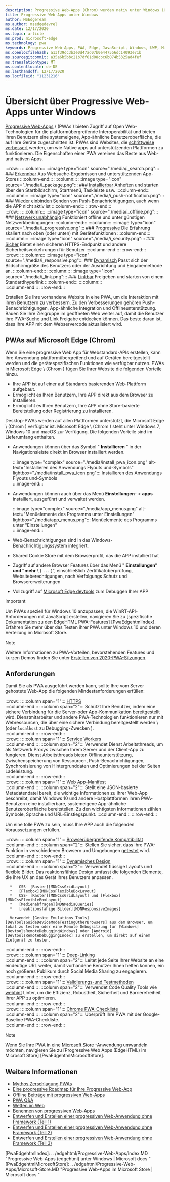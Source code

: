 ```yaml
---
description: Progressive Web-Apps (Chrom) werden nativ unter Windows 10 ausgeführt.  Hier finden Sie alles, was Sie als Web-Entwickler wissen müssen.
title: Progressive Web-Apps unter Windows
author: MSEdgeTeam
ms.author: msedgedevrel
ms.date: 12/17/2020
ms.topic: article
ms.prod: microsoft-edge
ms.technology: pwa
keywords: Progressive Web-Apps, PWA, Edge, JavaScript, Windows, UWP, Microsoft Store
ms.openlocfilehash: a13f39dc3b3e0d47ad07b0e447556dc14093e71b
ms.sourcegitcommit: a35a6b5bbc21b7df61d08cbc6b074b5325ad4fef
ms.translationtype: MT
ms.contentlocale: de-DE
ms.lasthandoff: 12/17/2020
ms.locfileid: "11231216"
---
```

# Übersicht über Progressive Web-Apps unter Windows  

[Progressive Web-Apps][MDNApps] \ (PWAs \) bieten Zugriff auf Open Web-Technologien für die plattformübergreifende Interoperabilität und bieten ihren Benutzern eine systemeigene, App-ähnliche Benutzeroberfläche, die auf Ihre Geräte zugeschnitten ist.  PWAs sind Websites, die [schrittweise verbessert][AListApartUnderstandingProgressiveEnhancement] werden, um wie Native apps auf unterstützenden Plattformen zu funktionieren.  Die Eigenschaften einer PWA vereinen das Beste aus Web- und nativen Apps.  

:::row:::
    :::column:::
        :::image type="icon" source="./media/i_search.png":::
        ### [Erkennbar][MDNPwaAdvantagesDiscoverable]
        Aus Websuche-Ergebnissen und unterstützenden App-Stores
    :::column-end:::
    :::column:::
        :::image type="icon" source="./media/i_package.png":::
        ### [Installierbar][MDNPwaAdvantagesInstallable]
        Anheften und starten über den Startbildschirm, Startmenü, Taskleiste usw.
    :::column-end:::
    :::column:::
        :::image type="icon" source="./media/i_push-notification.png":::
        ### [Wieder einbinden][MDNPwaAdvantagesReEngageable]
        Senden von Push-Benachrichtigungen, auch wenn die APP nicht aktiv ist
    :::column-end:::
:::row-end:::  
:::row:::
    :::column:::
        :::image type="icon" source="./media/i_offline.png":::
        ### [Netzwerk unabhängig][MDNPwaAdvantagesNetworkIndependent]
        Funktioniert offline und unter günstigen Netzwerkbedingungen
    :::column-end:::
    :::column:::
        :::image type="icon" source="./media/i_progressive.png":::
        ### [Progressive][MDNPwaAdvantagesProgressive]
        Die Erfahrung skaliert nach oben (oder unten) mit Gerätefunktionen
    :::column-end:::
    :::column:::
        :::image type="icon" source="./media/i_security.png":::
        ### [Sicher][MDNPwaAdvantagesSafe]
        Bietet einen sicheren HTTPS-Endpunkt und andere Sicherheitsvorkehrungen für Benutzer
    :::column-end:::
:::row-end:::  
:::row:::
    :::column:::
        :::image type="icon" source="./media/i_responsive.png":::
        ### [Dynamisch][MDNPwaAdvantagesResponsive]
        Passt sich der Bildschirmgröße des Benutzers oder der Ausrichtung und Eingabemethode an.
    :::column-end:::
    :::column:::
        :::image type="icon" source="./media/i_link.png":::
        ### [Linkbar][MDNPwaAdvantagesLinkable]
        Freigeben und starten von einem Standardhyperlink
    :::column-end:::
    :::column:::
        &nbsp;  
    :::column-end:::
:::row-end:::  


Erstellen Sie Ihre vorhandene Website in eine PWA, um die Interaktion mit ihren Benutzern zu verbessern.  Zu den Verbesserungen gehören Push-Benachrichtigungen, App-ähnliche Integration und Offlineunterstützung.  Bauen Sie Ihre Zielgruppe im geöffneten Web weiter auf, damit die Benutzer ihre PWA-Suche und Link Freigabe entdecken können.  Das beste daran ist, dass Ihre APP mit dem Webservercode aktualisiert wird.  

## PWAs auf Microsoft Edge (Chrom)  

Wenn Sie eine progressive Web App für Webstandard-APIs erstellen, kann Ihre Anwendung plattformübergreifend und auf Geräten bereitgestellt werden und die gerätespezifischen Funktionen wie verfügbar nutzen.  PWAs in Microsoft Edge \ (Chrom \) fügen Sie Ihrer Website die folgenden Vorteile hinzu.  

*   Ihre APP ist auf einer auf Standards basierenden Web-Plattform aufgebaut.  
*   Ermöglicht es Ihren Benutzern, Ihre APP direkt aus dem Browser zu installieren.  
*   Ermöglicht es Ihren Benutzern, Ihre APP ohne Store-basierte Bereitstellung oder Registrierung zu installieren.  
    
Desktop-PWAs werden auf allen Plattformen unterstützt, die Microsoft Edge \ (Chrom \) verfügbar ist. Microsoft Edge \ (Chrom \) steht unter Windows 7, Windows 10 und macOS zur Verfügung.  Die folgenden Vorteile sind im Lieferumfang enthalten.  

*   Anwendungen können über das Symbol " **Installieren** " in der Navigationsleiste direkt im Browser installiert werden.  
    
    :::image type="complex" source="./media/install_pwa_icon.png" alt-text="Installieren des Anwendungs Flyouts und-Symbols" lightbox="./media/install_pwa_icon.png":::
       Installieren des Anwendungs Flyouts und-Symbols  
    :::image-end:::  
    
*   Anwendungen können auch über das Menü **Einstellungen**-  >  **apps** installiert, ausgeführt und verwaltet werden.  
    
    :::image type="complex" source="./media/app_menus.png" alt-text="Menüelemente des Programms unter Einstellungen" lightbox="./media/app_menus.png":::
       Menüelemente des Programms unter "Einstellungen"  
    :::image-end:::  
    
*   Web-Benachrichtigungen sind in das Windows-Benachrichtigungssystem integriert.  
*   Shared Cookie Store mit dem Browserprofil, das die APP installiert hat  
*   Zugriff auf andere Browser Features über das Menü " **Einstellungen" und "mehr** \ ( `...` \)", einschließlich Zertifikatüberprüfung, Websiteberechtigungen, nach Verfolgungs Schutz und Browsererweiterungen  
*   Vollzugriff auf [Microsoft Edge devtools][DevtoolsProgressiveWebApps] zum Debuggen Ihrer APP  
    
> [!IMPORTANT]
> Um PWAs speziell für Windows 10 anzupassen, die WinRT-API-Anforderungen mit JavaScript erstellen, navigieren Sie zu [spezifische Dokumentation zu den EdgeHTML PWA-Features] [PwaEdgehtmlIndex].  Erfahren Sie mehr über das Testen ihrer PWA unter Windows 10 und deren Verteilung im Microsoft Store.  

> [!NOTE]
> Weitere Informationen zu PWA-Vorteilen, bevorstehenden Features und kurzen Demos finden Sie unter [Erstellen von 2020-PWA-Sitzungen][BuildVideo]. 

## Anforderungen  

Damit Sie als PWA ausgeführt werden kann, sollte Ihre vom Server gehostete Web-App die folgenden Mindestanforderungen erfüllen:  

:::row:::
   :::column span="1":::
      [HTTPS][WikiHttps]  
   :::column-end:::
   :::column span="2":::
      Schützt Ihre Benutzer, indem eine sichere Verbindung für die Server-oder App-Kommunikation bereitgestellt wird.  Dienstmitarbeiter und andere PWA-Technologien funktionieren nur mit Webressourcen, die über eine sichere Verbindung bereitgestellt werden \ (oder `localhost` zu Debugging-Zwecken \).  
   :::column-end:::
:::row-end:::  
:::row:::
   :::column span="1":::
      [Service Workers][MDNServiceWorkerApi]  
   :::column-end:::
   :::column span="2":::
      Verwendet Dienst Arbeitsthreads, um als Netzwerk Proxys zwischen Ihrem Server und der Client-App zu fungieren.  Dienst Arbeitsthreads bieten Offlineunterstützung, Zwischenspeicherung von Ressourcen, Push-Benachrichtigungen, Synchronisierung von Hintergrunddaten und Optimierungen bei der Seiten Ladeleistung.    
   :::column-end:::
:::row-end:::  
:::row:::
   :::column span="1":::
      [Web App-Manifest][MDNWebAppManifest]  
   :::column-end:::
   :::column span="2":::
      Stellt eine JSON-basierte Metadatendatei bereit, die wichtige Informationen zu Ihrer Web-App beschreibt, damit Windows 10 und andere Hostplattformen ihren PWA-Benutzern eine installierbare, systemeigene App-ähnliche Benutzeroberfläche bereitstellen.  Zu den wichtigsten Informationen zählen Symbole, Sprache und URL-Einstiegspunkt. 
   :::column-end:::
:::row-end:::  

Um eine tolle PWA zu sein, muss Ihre APP auch die folgenden Voraussetzungen erfüllen.  

:::row:::
   :::column span="1":::
      [Browserübergreifende Kompatibilität][MDNCrossBrowserTesting]  
   :::column-end:::
   :::column span="2":::
      Stellen Sie sicher, dass Ihre PWA-Funktion in verschiedenen Browsern und Umgebungen [getestet][MicrosoftDeveloperEdgeToolsRemote] wird.  
   :::column-end:::
:::row-end:::  
:::row:::
   :::column span="1":::
      [Dynamisches Design][WikiResponsiveWebDesign]  
   :::column-end:::
   :::column span="2":::
      Verwendet flüssige Layouts und flexible Bilder.  Das reaktionsfähige Design umfasst die folgenden Elemente, die ihre UX an das Gerät Ihres Benutzers anpassen.  
      
      *   CSS- [Raster][MDNCssGridLayout]  
      *   [Flexbox][MDNCssFlexibleBoxLayout]  
      *   CSS- [Raster][MDNCssGridLayout] und [Flexbox][MDNCssFlexibleBoxLayout]  
      *   [Medienabfragen][MDNMediaQueries]  
      *   [reaktionsfähige Bilder][MDNResponsiveImages]  
      
      Verwendet [Geräte Emulations Tools][DevToolsGuideDeviceModeTestingOtherBrowsers] aus dem Browser, um lokal zu testen oder eine Remote Debugsitzung für [Windows][DevtoolsRemoteDebuggingWindows] oder [Android][DevtoolsRemoteDebuggingIndex] zu erstellen, um direkt auf einem Zielgerät zu testen.
   :::column-end:::
:::row-end:::  
:::row:::
   :::column span="1":::
      [Deep-Linking][WikiDeepLinking]  
   :::column-end:::
   :::column span="2":::
      Leitet jede Seite Ihrer Website an eine eindeutige URL weiter, damit vorhandene Benutzer Ihnen helfen können, ein noch größeres Publikum durch Social Media Sharing zu engagieren.  
   :::column-end:::
:::row-end:::  
:::row:::
   :::column span="1":::
      [Validierungs-und Testmethoden][Webhint]  
   :::column-end:::
   :::column span="2":::
      Verwendet Code Quality Tools wie [webhint][Webhint] Linter, um die Effizienz, Robustheit, Sicherheit und Barrierefreiheit Ihrer APP zu optimieren.  
   :::column-end:::
:::row-end:::  
:::row:::
   :::column span="1":::
      [Chrome PWA-Checkliste][WebDevGoodPwaChecklist]  
   :::column-end:::
   :::column span="2":::
      Überprüft Ihre PWA mit der Google-Baseline PWA-Checkliste.  
   :::column-end:::
:::row-end:::  

> [!NOTE]
> Wenn Sie Ihre PWA in eine [Microsoft Store][MicrosoftDeveloperStore] -Anwendung umwandeln möchten, navigieren Sie zu [Progressive Web Apps (EdgeHTML) im Microsoft Store] [PwaEdgehtmlMicrosoftStore].  
  
## Weitere Informationen  

*   [Mythos Zerschlagung PWAs][Davrous20191018MythBustingPwasNewEdgeEdition]  
*   [Eine progressive Roadmap für Ihre Progressive Web-App][CloudfourThinksProgressiveRoadmapYourWebApp]  
*   [Offline Beiträge mit progressiven Web-Apps][MediumWebEdgeOfflinePostsProgressiveWebApps]  
*   [PWA Q&A][AaronGustafsonNotebookPwaQa]  
*   [Wetten im Web][JoretegBlogBettingWeb]  
*   [Benennen von progressiven Web-Apps][Fberriman20170626NamingProgressiveWebApps]  
*   [Entwerfen und Erstellen einer progressiven Web-Anwendung ohne Framework (Teil 1)][Smashingmagazine201907ProgressiveWebApplicationFrameworkPart1]  
*   [Entwerfen und Erstellen einer progressiven Web-Anwendung ohne Framework (Teil 2)][Smashingmagazine201907ProgressiveWebApplicationFrameworkPart2]  
*   [Entwerfen und Erstellen einer progressiven Web-Anwendung ohne Framework (Teil 3)][Smashingmagazine201907ProgressiveWebApplicationFrameworkPart3]  
    
<!-- links -->  

[DevtoolsRemoteDebuggingIndex]: ../devtools-guide-chromium/remote-debugging/index.md "Erste Schritte mit dem Remotedebuggen von Android-Geräten | Microsoft docs"  
[DevtoolsRemoteDebuggingWindows]: ../devtools-guide-chromium/remote-debugging/windows.md "Erste Schritte mit dem Remote Debuggen von Windows 10-Geräten | Microsoft docs"  
[DevToolsGuideDeviceModeTestingOtherBrowsers]: ../devtools-guide-chromium/device-mode/testing-other-browsers.md "Emulieren und Testen anderer Browser | Microsoft docs"  
[DevtoolsProgressiveWebApps]: ../devtools-guide-chromium/progressive-web-apps/index.md "Debuggen von progressiven Web-Apps | Microsoft docs"  
<!--[DevGuideWhatsNewEdgeHtml17]: ../dev-guide/whats-new/edgehtml-17.md "What's new in EdgeHTML 17 | Microsoft Docs"  -->  
<!--[DevGuideWhatsNewEdgeHtml14]: ../dev-guide/whats-new/edgehtml-14.md "What's New in EdgeHTML 14 | Microsoft Docs"  -->  
[PwaEdgehtmlIndex]: .. /edgehtml/Progressive-Web-Apps/Index.MD "Progressive Web-Apps (edgehtml) unter Windows | Microsoft docs "  
[PwaEdgehtmlMicrosoftStore]: .. /edgehtml/Progressive-Web-Apps/Microsoft-Store.MD "Progressive Web-Apps im Microsoft Store | Microsoft docs "
<!--PwaEdgehtmlMicrosoftStoreCriteriaAutomaticSubmission]: ../progressive-web-apps/microsoft-store.md#criteria-for-automatic-submission "Criteria for automatic submission - Progressive Web Apps in the Microsoft Store"  -->  

[WindowsUWPControlsPatternTilesNotificationsWns]: /windows/uwp/controls-and-patterns/tiles-and-notifications-windows-push-notification-services--wns--overview.md "Übersicht über Windows Push Notification Services (WNS) | Microsoft docs"  
[WindowsUWPDesignDevicesDesigningTv]: /windows/uwp/design/devices/designing-for-tv.md "Entwerfen für Xbox und TV | Microsoft docs"  
[WindowsUWPDesignDevicesIndex]: /windows/uwp/design/devices/index.md "Überlegungen zur Benutzeroberfläche für UWP-Geräte | Microsoft docs"  
[WindowsUWPGetStartedGuide]: /windows/uwp/get-started/universal-application-platform-guide.md "Was ist eine APP für die universelle Windows-Plattform (UWP)? | Microsoft docs"  
[WindowsUWPLaunchResumeBackgroundTasks]: /windows/uwp/launch-resume/support-your-app-with-background-tasks.md "Unterstützen Ihrer APP mit Hintergrundaufgaben | Microsoft docs"  
[WindowsUWPPublishIndex]: /windows/uwp/publish/index.md "Veröffentlichen von Windows-apps und-spielen | Microsoft docs"  
[WindowsUWPPublishDeveloperAccount]: /windows/uwp/publish/opening-a-developer-account.md "Öffnen eines entwicklerkontos | Microsoft docs"  

[WindowsBlogsWelcomingPWAsEdgeWindows]: https://blogs.windows.com/msedgedev/2018/02/06/welcoming-progressive-web-apps-edge-windows-10/#56z7mJwKsykfbR4I.97 "Willkommene Progressive Web-Apps für Microsoft Edge und Windows 10 – Windows-Blogs"  
[MicrosoftDeveloperEdgePlatformStatusBackgroundSync]: https://developer.microsoft.com/microsoft-edge/platform/status/backgroundsyncapi "Hintergrund Synchronisierungs-API – Status der Microsoft Edge-Plattform"  
[MicrosoftDeveloperEdgePlatformStatusWebApplicationManifest]: https://developer.microsoft.com/microsoft-edge/platform/status/webapplicationmanifest "Web Application Manifest – Status der Microsoft Edge-Plattform"  
[MicrosoftDeveloperEdgeToolsRemote]: https://developer.microsoft.com/microsoft-edge/tools/remote "Sofortiges testen"  
[MicrosoftDeveloperWindowsMixedReality]: https://developer.microsoft.com/windows/mixed-reality "Gemischte Realität für Entwickler"  
[MicrosoftDeveloperWindowsSurfaceHub]: https://developer.microsoft.com/windows/surfacehub "Microsoft Surface Hub"  
[MicrosoftDeveloperStore]: https://developer.microsoft.com/store "Microsoft Developer Store"  
[MicrosoftEdge]: https://www.microsoft.com/edge "Neuen Microsoft Edge-Browser herunterladen"  
[MicrosoftSupportWindowsFocusAssist]: https://support.microsoft.com/help/4026996/windows-10-turn-focus-assist-on-or-off "Aktivieren oder Deaktivieren der Fokus Unterstützung in Windows 10"  
[MicrosoftSupportWindowsNotificationSettings]: https://support.microsoft.com/help/4028678/windows-10-change-notification-settings "Ändern von Benachrichtigungseinstellungen in Windows 10"  

[AaronGustafsonNotebookPwaQa]: https://www.aaron-gustafson.com/notebook/pwa-qa "PWA Q&A"  

[AListApartUnderstandingProgressiveEnhancement]: https://alistapart.com/article/understandingprogressiveenhancement "Grundlegendes zur progressiven Optimierung – eine Liste auseinander"  

[MDNApps]: https://developer.mozilla.org/Apps/Progressive "Apps | MDN"  
[MDNCache]: https://developer.mozilla.org/docs/Web/API/Cache "Cache | MDN"  
[MDNCrossBrowserTesting]: https://developer.mozilla.org/docs/Learn/Tools_and_testing/Cross_browser_testing "Cross-Browser-Tests | MDN"  
[MDNCssFlexibleBoxLayout]: https://developer.mozilla.org/docs/Web/CSS/CSS_Flexible_Box_Layout "CSS-Layout für flexibles Feld | MDN"  
[MDNCssGridLayout]: https://developer.mozilla.org/docs/Web/CSS/CSS_Grid_Layout "CSS-Raster Layout | MDN"  
[MDNFetchApi]: https://developer.mozilla.org/docs/Web/API/Fetch_API "FETCH-API | MDN"  
[MDNMediaQueries]: https://developer.mozilla.org/docs/Web/CSS/Media_Queries "Medienabfragen | MDN"  
[MDNNotificationsApi]: https://developer.mozilla.org/docs/Web/API/Notifications_API "Benachrichtigungs-API | MDN"  
[MDNPushApi]: https://developer.mozilla.org/docs/Web/API/Push_API "Push-API | MDN"  
[MDNPwaAdvantagesDiscoverable]: https://developer.mozilla.org/docs/Web/Apps/Progressive/Advantages#Discoverable "Auffindbar – Vorteile von Progressive Web App"  
[MDNPwaAdvantagesInstallable]: https://developer.mozilla.org/docs/Web/Apps/Progressive/Advantages#Installable "Installierbare Vorteile für Progressive Web App"  
[MDNPwaAdvantagesLinkable]: https://developer.mozilla.org/Apps/Progressive/Advantages#Linkable "Vorteile von Linkable-Progressive Web App"  
[MDNPwaAdvantagesNetworkIndependent]: https://developer.mozilla.org/docs/Web/Apps/Progressive/Advantages#Network_independent "Netzwerk unabhängig – Vorteile von Progressive Web App"  
[MDNPwaAdvantagesProgressive]: https://developer.mozilla.org/docs/Web/Apps/Progressive/Advantages#Progressive "Vorteile für Progressive Web App"  
[MDNPwaAdvantagesReEngageable]: https://developer.mozilla.org/docs/Web/Apps/Progressive/Advantages#Re-engageable "Wieder einbinden – Vorteile von Progressive Web App"  
[MDNPwaAdvantagesResponsive]: https://developer.mozilla.org/Apps/Progressive/Advantages#Responsive "Vorteile von responsive-Progressive Web App"  
[MDNPwaAdvantagesSafe]: https://developer.mozilla.org/docs/Web/Apps/Progressive/Advantages#Safe "Vorteile von Safe-Progressive Web App"  
[MDNResponsiveImages]: https://developer.mozilla.org/docs/Learn/HTML/Multimedia_and_embedding/Responsive_images "Reaktionsfähige Bilder | MDN"  
[MDNServiceWorkerApi]: https://developer.mozilla.org/docs/Web/API/Service_Worker_API "Service Worker-API | MDN"  
[MDNSyncManager]: https://developer.mozilla.org/docs/Web/API/SyncManager "Synchronisierungs-Manager | MDN"  
[MDNWebAppManifest]: https://developer.mozilla.org/docs/Web/Manifest "Web App-Manifest | MDN"  

[BuildVideo]: https://www.youtube.com/watch?v=y4p_QHZtMKM "PWA-Video"  

[CloudfourThinksProgressiveRoadmapYourWebApp]: https://cloudfour.com/thinks/a-progressive-roadmap-for-your-progressive-web-app "Eine progressive Roadmap für Ihre Progressive Web-App"  

[Davrous20191018MythBustingPwasNewEdgeEdition]: https://www.davrous.com/2019/10/18/myth-busting-pwas-the-new-edge-edition "Mythos Zerschlagung PWAs – die neue Edge-Edition"  

[Fberriman20170626NamingProgressiveWebApps]: https://fberriman.com/2017/06/26/naming-progressive-web-apps "Benennen von progressiven Web-Apps"  

[JoretegBlogBettingWeb]: https://joreteg.com/blog/betting-on-the-web "Wetten im Web"  

[MediumWebEdgeOfflinePostsProgressiveWebApps]: https://medium.com/web-on-the-edge/offline-posts-with-progressive-web-apps-fc2dc4ad895 "Offline Beiträge mit progressiven Web-Apps"  

[PWABuilder]: https://www.pwabuilder.com "PWABuilder"  

[Smashingmagazine201907ProgressiveWebApplicationFrameworkPart1]: https://www.smashingmagazine.com/2019/07/progressive-web-application-pwa-framework-part-1 "Entwerfen und Erstellen einer progressiven Web-Anwendung ohne Framework (Teil 1)"  

[Smashingmagazine201907ProgressiveWebApplicationFrameworkPart2]: https://www.smashingmagazine.com/2019/07/progressive-web-application-pwa-framework-part-2 "Entwerfen und Erstellen einer progressiven Web-Anwendung ohne Framework (Teil 2)"  

[Smashingmagazine201907ProgressiveWebApplicationFrameworkPart3]: https://www.smashingmagazine.com/2019/07/progressive-web-application-pwa-framework-part-3 "Entwerfen und Erstellen einer progressiven Web-Anwendung ohne Framework (Teil 3)"  

[WebDevGoodPwaChecklist]: https://web.dev/pwa-checklist "Was macht eine gute Progressive Web-App aus? | Web. dev"  

[Webhint]: https://webhint.io "webhint"  

[WikiDeepLinking]: https://en.wikipedia.org/wiki/Deep_linking "Deep Linking – Wikipedia"  
[WikiHttps]: https://en.wikipedia.org/wiki/HTTPS "HTTPS – Wikipedia"  
[WikiResponsiveWebDesign]: https://en.wikipedia.org/wiki/Responsive_web_design "Responsive Web Design – Wikipedia"  
